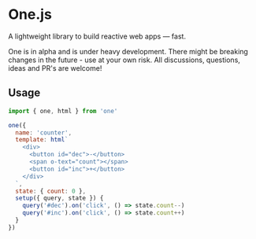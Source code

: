 # One.js

A lightweight library to build reactive web apps &mdash; fast.

One is in alpha and is under heavy development. There might be breaking changes in the future - use at your own risk. All discussions, questions, ideas and PR's are welcome!

## Usage

```js
import { one, html } from 'one'

one({
  name: 'counter',
  template: html`
    <div>
      <button id="dec">-</button>
      <span o-text="count"></span>
      <button id="inc">+</button>
    </div>
  `,
  state: { count: 0 },
  setup({ query, state }) {
    query('#dec').on('click', () => state.count--)
    query('#inc').on('click', () => state.count++)
  }
})
```
